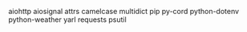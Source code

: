 aiohttp
aiosignal
attrs
camelcase
multidict
pip
py-cord
python-dotenv
python-weather
yarl
requests
psutil

